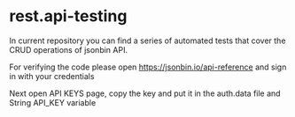 # rest.api-testing
In current repository you can find a series of automated tests that cover the CRUD operations of jsonbin API.

For verifying the code please open https://jsonbin.io/api-reference and sign in with your credentials 

Next open API KEYS page, copy the key and put it in the auth.data file and String API_KEY variable
